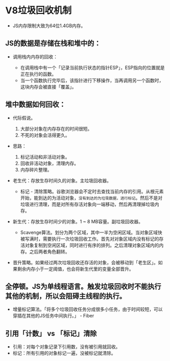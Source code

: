 # V8垃圾回收机制

- JS内存限制大致为64位1.4GB内存。

## JS的数据是存储在栈和堆中的：

- 调用栈内内存的回收：

  - 在调用栈中有一个「记录当前执行状态的指针ESP」，ESP指向的位置就是正在执行的函数。
  - 当一个函数执行完毕后，该指针进行下移操作，当再调用另一个函数时，这块内存会被直接「覆盖」。

## 堆中数据如何回收：

- 代际假说。
  1. 大部分对象在内存存在的时间很短。
  2. 不死的对象会活得更久。

- 思路：
  1. 标记活动和非活动对象。
  2. 回收非活动对象，清理内存。
  3. 内存碎片整理。

- 老生代：存放生存时间久的对象。主垃圾回收器。

  - 标记 - 清除策略。谷歌浏览器会不定时去查找当前内存的引用。从根元素开始，能到达的为活动对象，`没有到达的为垃圾数据，进行标记`。然后不是对垃圾进行清理，而是对所有存活对象向一端移动，然后再清理掉垃圾内存。

- 新生代：存放生存时间少的对象。1 ~ 8 MB容量。副垃圾回收器。
  - Scavenge算法。划分为两个区域，其中一半为空闲区域。当对象区域快被写满时，需要执行一次垃圾回收工作。首先对对象区域内没有标记的存活对象复制到空闲区域，同时进行有序的排列。之后清理对象区域内的内存。之后两者角色翻转。

- 晋升策略。如果经过两次垃圾回收还存活的对象，会被移动到「老生区」。如果剩余内存小于一定阈值，也会将新生代里的变量全部晋升。

## 全停顿。JS为单线程语言。触发垃圾回收时不能执行其他的机制，所以会阻碍主线程的执行。
  - 增量标记算法。「将多个垃圾回收任务分成很多小任务，由于时间较短，可以穿插在其他的JS任务中间执行。」 - Fiber

## 引用「计数」 vs 「标记」清除
- 引用：对每个对象记录下引用数，没有被引用就回收。
- 标记：所有引用的对象标记一遍，没被标记就清除。